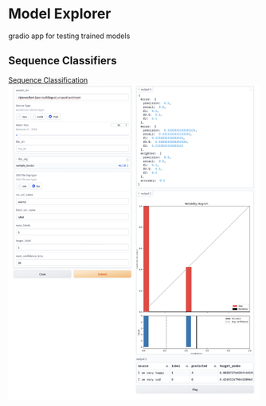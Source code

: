 # Model Explorer
gradio app for testing trained models

## Sequence Classifiers
[Sequence Classification](seq_clf.md)
![seq_clf_perf_demo](images/seq_clf_perf_demo.png)